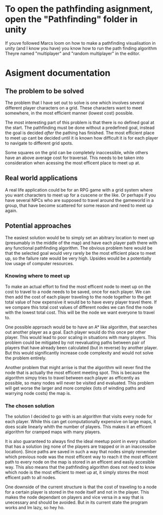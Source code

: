# **To open the pathfinding asignment, open the "Pathfinding" folder in unity**
If youve followed Marcs loom on how to make a pathfinding visualisation in unity (and I know you have) you know how to run the path finding algorithm
Theyre named "multiplayer" and "random multiplayer" in the editor.




# **Asigment documentation**


## **The problem to be solved**
The problem that I have set out to solve is one which involves several different player characters on a grid.
These characters want to meet somewhere, in the most efficient manner (lowest cost) possible.

The most interesting part of this problem is that there is no defined goal at the start.
The pathfinding must be done without a predefined goal, instead the goal is decided *after* the pathing has finished.
The most efficient place to meet up cant be decided until it is known how difficult it is for each player to navigate to different grid spots.

Some squares on the grid can be completely inaccessible, while others have an above average cost for traversal.
This needs to be taken into consideration when acessing the most efficent place to meet up at.

## **Real world applications**
A real life application could be for an RPG game with a grid system where you want characters to meet up for a cuscene or the like.
Or perhaps if you have several NPCs who are supposed to travel around the gameworld in a group, that have become scattered for some reason and need to meet up again.


## **Potential approaches**

The easiest solution would be to simply set an abitrary location to meet up (presumably in the middle of the map) and have each player path there with any functional pathfinding algorithm.
The obvious problem here would be that the selected goal would very rarely be the most efficient place to meet up, so the failure rate would be very high.
Upsides would be a potentially low usage of computer resources.

### **Knowing where to meet up**
To make an actual effort to find the most efficent node to meet up on the cost to travel to a node needs to be saved, once for each player.
We can then add the cost of each player traveling to the node together to the get total value of how expensive it would be to have every player travel there.
If we compare this total cost values of different nodes we can find the node with the lowest total cost. This will be the node we want everyone to travel to.


One possible approach would be to have an A* like algorithm, that searches out another player as a goal.
Each player would do this once per other player.
This would lead to poor scaling in situations with many players.
This problem could be mitigated by not reevaluating paths between pair of players that have already been calculated (but in reverse) by another player.
But this would significantly increase code complexity and would not solve the problem entirely.

Another problem that might arrise is that the algorithm will never find the node that is actually the most efficent meeting spot. 
This is because the algorithm simpy tries to travel between each player as efficently as possible, so many nodes will never be visited and evaluated.
This problem will get worse the larger and more complex (lots of winding paths and warrying node costs) the map is.

### **The chosen solution**
The solution I decided to go with is an algorithm that visits every node for each player.
While this can get computationally expensive on large maps, it does scale linearly whith the number of players.
This makes it an efficent algorithm for cramped maps with many players.

It is also guaranteed to always find the ideal meetup point in every situation that has a solution (eg none of the players are trapped or in an inaccessibe location).
Since paths are saved in such a way that nodes simply remember which previous node was the most efficent way to reach it the most efficent path to every node on the map is stored in an efficent and easily accesible way.
This also means that the pathfinding algorithm does not need to know which node is the most efficient to meet up at, it simply stores the most efficent path to all nodes.

One downside of the current structure is that the cost of traveling to a node for a certain player is stored in the node itself and not in the player.
This makes the node dependant on players and vice versa in a way that is unecessary and should be avoided. But in its current state the program works and Im lazy, so hey ho.






